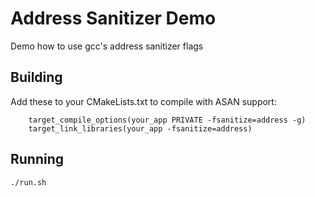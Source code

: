 # Address Sanitizer Demo

Demo how to use gcc's address sanitizer flags

## Building

Add these to your CMakeLists.txt to compile with ASAN support:
```
    target_compile_options(your_app PRIVATE -fsanitize=address -g)
    target_link_libraries(your_app -fsanitize=address)
```

## Running

```
./run.sh
```
